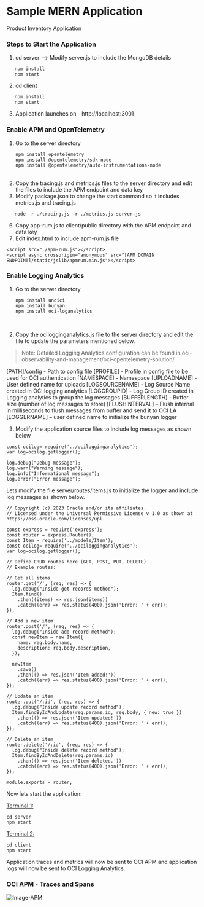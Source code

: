 # Sample MERN Application
Product Inventory Application

### Steps to Start the Application
1. cd server —> Modify server.js to include the MongoDB details 
```
   npm install
   npm start
```
2. cd client
```
   npm install
   npm start
```

3. Application launches on - http://localhost:3001


### Enable APM and OpenTelemetry 
1. Go to the server directory
   ```
   npm install opentelemetry
   npm install @opentelemetry/sdk-node
   npm install @opentelemetry/auto-instrumentations-node
   ```
   <br>
3. Copy the tracing.js and metrics.js files to the server directory and edit the files to include the APM endpoint and data key
4. Modify package.json to change the start command so it includes metrics.js and tracing.js
```
   node -r ./tracing.js -r ./metrics.js server.js
```
6. Copy app-rum.js to client/public directory with the APM endpoint and data key 
7. Edit index.html to include apm-rum.js file

```
<script src="./apm-rum.js"></script>
<script async crossorigin="anonymous" src="[APM DOMAIN ENDPOINT]/static/jslib/apmrum.min.js"></script>
```

### Enable Logging Analytics
1. Go to the server directory
   ```
   npm install undici
   npm install bunyan
   npm install oci-loganalytics

   ```
   <br>

2. Copy the ocilogginganalytics.js file to the server directory and edit the file to update the parameters mentioned below. 
> Note: Detailed Logging Analytics configuration can be found in oci-observability-and-management/oci-opentelemetry-solution/

[PATH]/config - Path to config file
[PROFILE] - Profile in config file to be used for OCI authentication
[NAMESPACE] - Namespace
[UPLOADNAME] - User defined name for uploads
[LOGSOURCENAME] - Log Source Name created in OCI logging analytics
[LOGGROUPID] - Log Group ID created in Logging analytics to group the log messages
[BUFFERLENGTH] - Buffer size (number of log messages to store)
[FLUSHINTERVAL] – Flush internal in milliseconds to flush messages from buffer and send it to OCI LA
[LOGGERNAME] – user defined name to initialize the bunyan logger

3. Modify the application source files to include log messages as shown below 

```
const ocilog= require('../ocilogginganalytics');
var log=ocilog.getlogger();

log.debug("Debug message");
log.warn("Warning message");
log.info("Informational message");
log.error("Error message");
```

Lets modify the file server/routes/items.js to initialize the logger and include log messages as shown below. 

```
// Copyright (c) 2023 Oracle and/or its affiliates.
// Licensed under the Universal Permissive License v 1.0 as shown at https://oss.oracle.com/licenses/upl.

const express = require('express');
const router = express.Router();
const Item = require('../models/Item');
const ocilog= require('../ocilogginganalytics');
var log=ocilog.getlogger();

// Define CRUD routes here (GET, POST, PUT, DELETE)
// Example routes:

// Get all items
router.get('/', (req, res) => {
  log.debug("Inside get records method");
  Item.find()
    .then((items) => res.json(items))
    .catch((err) => res.status(400).json('Error: ' + err));
});

// Add a new item
router.post('/', (req, res) => {
  log.debug("Inside add record method");
  const newItem = new Item({
    name: req.body.name,
    description: req.body.description,
  });

  newItem
    .save()
    .then(() => res.json('Item added!'))
    .catch((err) => res.status(400).json('Error: ' + err));
});

// Update an item
router.put('/:id', (req, res) => {
  log.debug("Inside update record method");
  Item.findByIdAndUpdate(req.params.id, req.body, { new: true })
    .then(() => res.json('Item updated!'))
    .catch((err) => res.status(400).json('Error: ' + err));
});

// Delete an item
router.delete('/:id', (req, res) => {
  log.debug("Inside delete record method");
  Item.findByIdAndDelete(req.params.id)
    .then(() => res.json('Item deleted.'))
    .catch((err) => res.status(400).json('Error: ' + err));
});

module.exports = router;

```

Now lets start the application:

<ins>Terminal 1:</ins>
```
cd server 
npm start
```

<ins>Terminal 2:</ins>
```
cd client
npm start
```

Application traces and metrics will now be sent to OCI APM and application logs will now be sent to OCI Logging Analytics.

### OCI APM - Traces and Spans

![Image-APM](https://github.com/zkhader/oci-observability-and-management/assets/14898804/7ff956f9-d668-4dd2-8cac-79e29562f96f)



